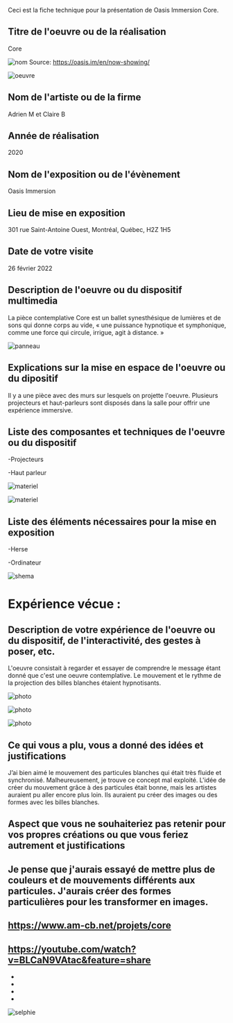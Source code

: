 Ceci est la fiche technique pour la présentation de Oasis Immersion Core.

## Titre de l'oeuvre ou de la réalisation
Core

![nom](medias_core/oeuvre(2).jpg)
Source: https://oasis.im/en/now-showing/

![oeuvre](medias_core/oeuvre.jpg)

## Nom de l'artiste ou de la firme 
Adrien M et Claire B

## Année de réalisation
2020

## Nom de l'exposition ou de l'évènement
Oasis Immersion

## Lieu de mise en exposition
301 rue Saint-Antoine Ouest, Montréal, Québec, H2Z 1H5

## Date de votre visite
26 février 2022

## Description de l'oeuvre ou du dispositif multimedia
La pièce contemplative Core est un ballet synesthésique de lumières et de sons qui donne corps au vide, « une puissance hypnotique et symphonique, comme une force qui circule, irrigue, agit à distance. »

![panneau](medias_core/panneau.jpg)

## Explications sur la mise en espace de l'oeuvre ou du dipositif
Il y a une pièce avec des murs sur lesquels on projette l'oeuvre. Plusieurs projecteurs et haut-parleurs sont disposés dans la salle pour offrir une expérience immersive.

## Liste des composantes et techniques de l'oeuvre ou du dispositif
-Projecteurs

-Haut parleur

![materiel](medias_core/materiel.jpg)

![materiel](medias_core/materiel(2).jpg)

## Liste des éléments nécessaires pour la mise en exposition
-Herse

-Ordinateur

![shema](medias_core/schema.jpg)

# Expérience vécue :

## Description de votre expérience de l'oeuvre ou du dispositif, de l'interactivité, des gestes à poser, etc.
L'oeuvre consistait à regarder et essayer de comprendre le message étant donné que c'est une oeuvre contemplative. Le mouvement et le rythme de la projection des billes blanches étaient hypnotisants.

![photo](medias_core/photo-1.jpg)

![photo](medias_core/photo-2.jpg)

![photo](medias_core/photo-3.jpg)

## Ce qui vous a plu, vous a donné des idées et justifications
J’ai bien aimé le mouvement des particules blanches qui était très fluide et synchronisé. Malheureusement, je trouve ce concept mal exploité. L'idée de créer du mouvement grâce à des particules était bonne, mais les artistes auraient pu aller encore plus loin. Ils auraient pu créer des images ou des formes avec les billes blanches.

## Aspect que vous ne souhaiteriez pas retenir pour vos propres créations ou que vous feriez autrement et justifications
Je pense que j'aurais essayé de mettre plus de couleurs et de mouvements différents aux particules. J'aurais créer des formes particulières pour les transformer en  images.
-
https://www.am-cb.net/projets/core
-
https://youtube.com/watch?v=BLCaN9VAtac&feature=share
-
-
-
-
-
![selphie](medias_core/selphie.jpg)
